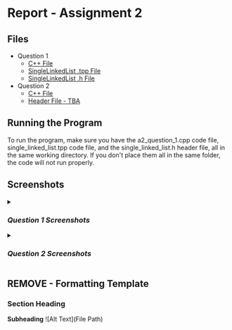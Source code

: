 # Report - Assignment 2

## Files
* Question 1
  * [C++ File](Question1/a2_question_1.cpp)
  * [SingleLinkedList .tpp File](Question1/single_linked_list.tpp)
  * [SingleLinkedList .h File](Question1/single_linked_list.h)
* Question 2
  * [C++ File](Question2/a2_question_2.cpp)
  * [Header File - TBA](File)

## Running the Program
To run the program, make sure you have the a2_question_1.cpp code file, 
single_linked_list.tpp code file, and the single_linked_list.h header file, all in the same
working directory. If you don't place them all in the same folder, the code will
not run properly.

## Screenshots

<details>
<summary><h3><i>Question 1 Screenshots</i></h3></summary>

### Singly Linked List Class
**Class Structure**
![Code for the singly linked list class](/screenshots/Assignment2/Question1/class_Structure.png)

**Class Constructor**
![Code for the singly linked list class constructor](/screenshots/Assignment2/Question1/class_Constructor.png)

**Class Destructor**
![Code for the singly linked list class destructor](/screenshots/Assignment2/Question1/class_Destructor.png)

### Singly Linked List Functions
**push_front() function Code**
![Code for push_front function](/screenshots/Assignment2/Question1/push_front_Code.png)

**push_back() function Code**
![Code for push_back function](/screenshots/Assignment2/Question1/push_back_Code.png)

**pop_front() function Code**
![Code for pop_front function](/screenshots/Assignment2/Question1/pop_front_Code.png)

**pop_back() function Code**
![Code for pop_back function](/screenshots/Assignment2/Question1/pop_back_Code.png)

**front() function Code**
![Code for front function](/screenshots/Assignment2/Question1/front_Code.png)

**back() function Code**
![Code for back function](/screenshots/Assignment2/Question1/back_Code.png)

**empty() function Code**
![Code for empty function](/screenshots/Assignment2/Question1/empty_Code.png)

**insert() function Code**
![Code for insert function](/screenshots/Assignment2/Question1/insert_Code.png)

**remove() function Code**
![Code for remove function](/screenshots/Assignment2/Question1/remove_Code.png)

**find() function Code**
![Code for find function](/screenshots/Assignment2/Question1/find_Code.png)

### Singly Linked List Functions Test Output
![Output for test functions #1](/screenshots/Assignment2/Question1/test_Output_1.png)
![Output for test functions #2](/screenshots/Assignment2/Question1/test_Output_2.png)

</details>

<details>
<summary><h3><i>Question 2 Screenshots</i></h3></summary>

Start typing here

</details>

## REMOVE - Formatting Template 
### Section Heading
**Subheading**
![Alt Text](File Path)